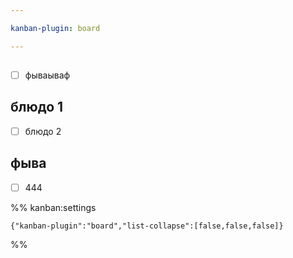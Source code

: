 ```yaml
---

kanban-plugin: board

---
```


## 

- [ ] фываываф


## блюдо 1

- [ ] блюдо 2


## фыва

- [ ] 444




%% kanban:settings
```
{"kanban-plugin":"board","list-collapse":[false,false,false]}
```
%%